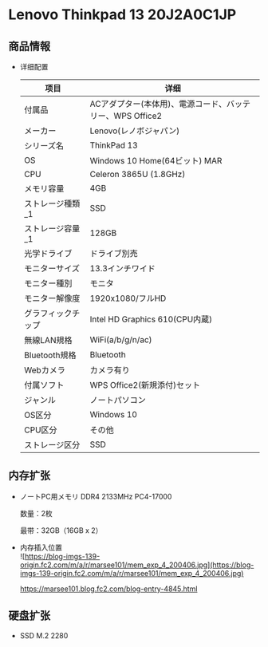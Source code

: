 # Lenovo Thinkpad 13 20J2A0C1JP

## 商品情報

- 详细配置

    | 项目               | 详细                                                      |
    | ------------------ | --------------------------------------------------------- |
    | 付属品             | ACアダプター(本体用)、電源コード、バッテリー、WPS Office2 |
    | メーカー           | Lenovo(レノボジャパン)                                    |
    | シリーズ名         | ThinkPad 13                                               |
    | OS                 | Windows 10 Home(64ビット) MAR                             |
    | CPU                | Celeron 3865U (1.8GHz)                                    |
    | メモリ容量         | 4GB                                                       |
    | ストレージ種類_1   | SSD                                                       |
    | ストレージ容量_1   | 128GB                                                     |
    | 光学ドライブ       | ドライブ別売                                              |
    | モニターサイズ     | 13.3インチワイド                                          |
    | モニター種別       | モニタ                                                    |
    | モニター解像度     | 1920x1080/フルHD                                          |
    | グラフィックチップ | Intel HD Graphics 610(CPU内蔵)                            |
    | 無線LAN規格        | WiFi(a/b/g/n/ac)                                          |
    | Bluetooth規格      | Bluetooth                                                 |
    | Webカメラ          | カメラ有り                                                |
    | 付属ソフト         | WPS Office2(新規添付)セット                               |
    | ジャンル           | ノートパソコン                                            |
    | OS区分             | Windows 10                                                |
    | CPU区分            | その他                                                    |
    | ストレージ区分     | SSD                                                       |

## 内存扩张

- ノートPC用メモリ DDR4 2133MHz PC4-17000

  数量：2枚

  最带：32GB（16GB x 2）

- 内存插入位置  
  ![https://blog-imgs-139-origin.fc2.com/m/a/r/marsee101/mem_exp_4_200406.jpg](https://blog-imgs-139-origin.fc2.com/m/a/r/marsee101/mem_exp_4_200406.jpg)

  https://marsee101.blog.fc2.com/blog-entry-4845.html

## 硬盘扩张

- SSD M.2 2280

